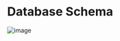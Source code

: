 # Database Schema
![image](https://github.com/ILMOWEB/ilmo/assets/95978191/bbe9b3b3-7342-4674-862c-3782a26c3ca5)
